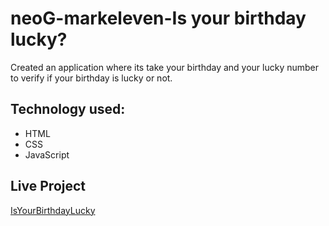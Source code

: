 # neoG-markeleven-Is your birthday lucky?
Created an application where its take your birthday and your lucky number to verify if your birthday is lucky or not.

## Technology used:
* HTML
* CSS
* JavaScript

## Live Project
[IsYourBirthdayLucky](https://isyourbirthdaylucky-mark11.netlify.app/)
